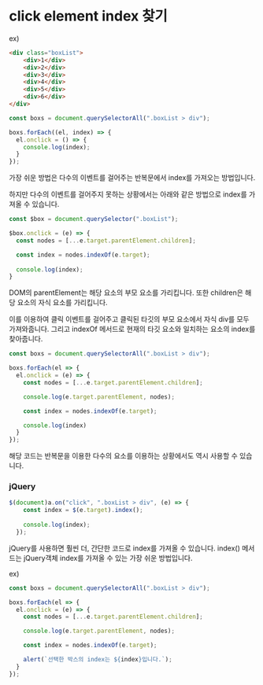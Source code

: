 # click element index 찾기

ex)
```html
<div class="boxList">
    <div>1</div>
    <div>2</div>
    <div>3</div>
    <div>4</div>
    <div>5</div>
    <div>6</div>
</div>
```

```javascript
const boxs = document.querySelectorAll(".boxList > div");

boxs.forEach((el, index) => {
  el.onclick = () => {
    console.log(index);
  }
});
```

가장 쉬운 방법은 다수의 이벤트를 걸어주는 반복문에서 index를 가져오는 방법입니다.

하지만 다수의 이벤트를 걸어주지 못하는 상황에서는 아래와 같은 방법으로 index를 가져올 수 있습니다.

```javascript
const $box = document.querySelector(".boxList");

$box.onclick = (e) => {
  const nodes = [...e.target.parentElement.children];

  const index = nodes.indexOf(e.target);
  
  console.log(index);
}
```

DOM의 parentElement는 해당 요소의 부모 요소를 가리킵니다. 
또한 children은 해당 요소의 자식 요소를 가리킵니다.

이를 이용하여 클릭 이벤트를 걸어주고 클릭된 타깃의 부모 요소에서 자식 div를 모두 가져와줍니다.
그리고 indexOf 메서드로 현재의 타깃 요소와 일치하는 요소의 index를 찾아줍니다.

```javascript
const boxs = document.querySelectorAll(".boxList > div");

boxs.forEach(el => {
  el.onclick = (e) => {
    const nodes = [...e.target.parentElement.children];

    console.log(e.target.parentElement, nodes);

    const index = nodes.indexOf(e.target);

    console.log(index)
  }
});
```

해당 코드는 반복문을 이용한 다수의 요소를 이용하는 상황에서도 역시 사용할 수 있습니다.

### jQuery

```javascript
$(document)a.on("click", ".boxList > div", (e) => {
    const index = $(e.target).index();
    
    console.log(index);
  });
```
jQuery를 사용하면 훨씬 더, 간단한 코드로 index를 가져올 수 있습니다.
index() 메서드는 jQuery객체 index를 가져올 수 있는 가장 쉬운 방법입니다.

ex)
```javascript
const boxs = document.querySelectorAll(".boxList > div");

boxs.forEach(el => {
  el.onclick = (e) => {
    const nodes = [...e.target.parentElement.children];

    console.log(e.target.parentElement, nodes);

    const index = nodes.indexOf(e.target);

    alert(`선택한 박스의 index는 ${index}입니다.`);
  }
});
```
